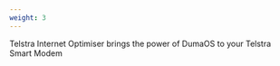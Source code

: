 ```yaml
---
weight: 3
---
```


Telstra Internet Optimiser brings the power of DumaOS to your Telstra Smart Modem